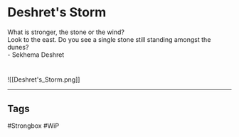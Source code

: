 # Deshret's Storm
What is stronger, the stone or the wind?  
Look to the east. Do you see a single stone still standing amongst the dunes?  
\- Sekhema Deshret

#
![[Deshret's_Storm.png]]

---
## Tags
#Strongbox
#WiP